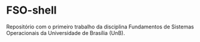 # FSO-shell
Repositório com o primeiro trabalho da disciplina Fundamentos de Sistemas Operacionais da Universidade de Brasília (UnB).
